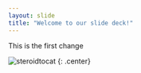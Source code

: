 ```yaml
---
layout: slide
title: "Welcome to our slide deck!"
---
```


This is the first change

![steroidtocat](https://octodex.github.com/images/steroidtocat.png)
{: .center}
